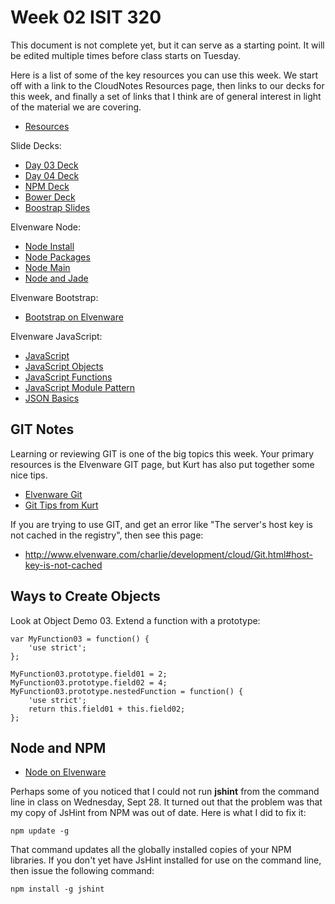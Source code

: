 # Week 02 ISIT 320

This document is not complete yet, but it can serve as a starting point. It will be edited multiple times before class starts on Tuesday.

Here is a list of some of the key resources you can use this week. We
start off with a link to the CloudNotes Resources page, then links
to our decks for this week, and finally a set of links that I think
are of general interest in light of the material we are covering.

- [Resources](Isit320-Resources.html)

Slide Decks:

* [Day 03 Deck](http://bit.ly/16QLx9F)
* [Day 04 Deck](http://bit.ly/173isZx)
* [NPM Deck](http://bit.ly/elf-npm)
* [Bower Deck](http://bit.ly/elf-bower)
* [Boostrap Slides](http://bit.ly/elf-bootstrap)

Elvenware Node:

* [Node Install](http://bit.ly/elven-node-install)
* [Node Packages](http://bit.ly/node-packages)
* [Node Main](http://bit.ly/elven-node)
* [Node and Jade](http://bit.ly/elven-jade)

Elvenware Bootstrap:

* [Bootstrap on Elvenware](http://bit.ly/elven-bootstrap)

Elvenware JavaScript:

- [JavaScript](http://www.elvenware.com/charlie/development/web/JavaScript/index.html#javascript-and-jquery)
- [JavaScript Objects](http://www.elvenware.com/charlie/development/web/JavaScript/JavaScriptObjects.html)
- [JavaScript Functions](http://www.elvenware.com/charlie/development/web/JavaScript/JavaScriptFunctions.html)
- [JavaScript Module Pattern](http://www.elvenware.com/charlie/development/web/JavaScript/JavaScriptModules.html)
- [JSON Basics](http://www.elvenware.com/charlie/development/web/JavaScript/JsonBasics.html)

GIT Notes
---------

Learning or reviewing GIT is one of the big topics this week. Your 
primary resources is the Elvenware GIT page, but Kurt has also put 
together some nice tips.

- [Elvenware Git](/charlie/development/cloud/Git.html)
- [Git Tips from Kurt](GitTipsFromKurt.html)

If you are trying to use GIT, and get an error like "The server's 
host key is not cached in the registry", then see this page:

- <http://www.elvenware.com/charlie/development/cloud/Git.html#host-key-is-not-cached>

Ways to Create Objects
----------------------

Look at Object Demo 03. 
Extend a function with a prototype:

~~~~
var MyFunction03 = function() {
    'use strict';       
};

MyFunction03.prototype.field01 = 2;
MyFunction03.prototype.field02 = 4;
MyFunction03.prototype.nestedFunction = function() {
    'use strict';    
    return this.field01 + this.field02;    
};
~~~~

Node and NPM
------------

- [Node on Elvenware](http://www.elvenware.com/charlie/development/web/JavaScript/NodeJs.html)

Perhaps some of you noticed that I could not run **jshint** from the 
command line in class on Wednesday, Sept 28. It turned out that the 
problem was that my copy of JsHint from NPM was out of date. Here is 
what I did to fix it:

	npm update -g
	
That command updates all the globally installed copies of your NPM
libraries. If you don't yet have JsHint installed for use on the 
command line, then issue the following command:

	npm install -g jshint
	

